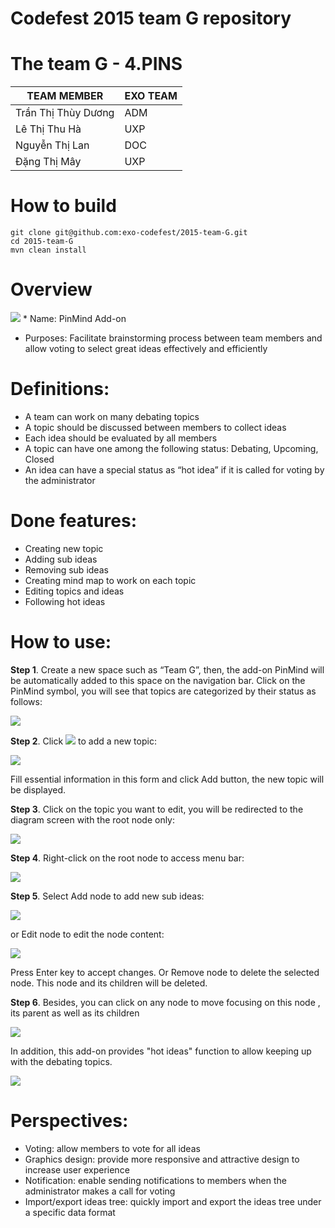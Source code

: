 Codefest 2015 team G repository
===========

# The team G - 4.PINS


TEAM MEMBER | EXO TEAM
------------ | -------------
Trần Thị Thùy Dương | ADM
Lê Thị Thu Hà | UXP
Nguyễn Thị Lan | DOC
Đặng Thị Mây | UXP

# How to build

	git clone git@github.com:exo-codefest/2015-team-G.git
	cd 2015-team-G
	mvn clean install

# Overview 
<img src="images/generalmindmap.png" />
* Name: PinMind Add-on

* Purposes:  Facilitate brainstorming process between team members and allow voting to select great ideas effectively and efficiently

# Definitions:

- A team can work on many debating topics
- A topic should be discussed between members to collect ideas
- Each idea should be evaluated by all members
- A topic can have one among the following status: Debating, Upcoming, Closed
- An idea can have a special status as “hot idea” if it is called for voting by the administrator

# Done features:

- Creating new topic
- Adding sub ideas
- Removing sub ideas
- Creating mind map  to work on each topic
- Editing topics and ideas 
- Following hot ideas 

# How to use:

**Step 1**. Create a new space such as “Team G”, then, the add-on PinMind will be automatically added to this space on the navigation bar. Click on the PinMind symbol, you will see that topics are categorized by their status as follows:

<img src="images/navigationbar.png" />

**Step 2**. Click <img src="images/newtopicbtn.png" /> to add a new topic:

 <img src="images/newtopicform.png" />
 
Fill essential information in this form and click Add button, the new topic will be displayed.
 
**Step 3**. Click on the topic you want to edit, you will be redirected to the diagram screen with the root node only:

<img src="images/rootnode.png" />

**Step 4**. Right-click on the root node to access menu bar:

<img src="images/menubar.png" />

**Step 5**. Select Add node to add new sub ideas:

<img src="images/nodedemo.png" />

or Edit node to edit the node content:

<img src="images/nodeedit.png" />

Press Enter key to accept changes.
Or Remove node to delete the selected node. This node and its children will be deleted.

**Step 6**. Besides, you can click on any node to move focusing on this node , its parent as well as its children

<img src="images/focusnode.png" />

In addition, this add-on provides "hot ideas" function to allow keeping up with the debating topics.

<img src="images/top3-1.png" />

# Perspectives:

- Voting: allow members to vote for all ideas
- Graphics design: provide more responsive and attractive design to increase user experience
- Notification: enable sending notifications to members when the administrator makes a call for voting
- Import/export ideas tree: quickly import and export the ideas tree under a specific data format
